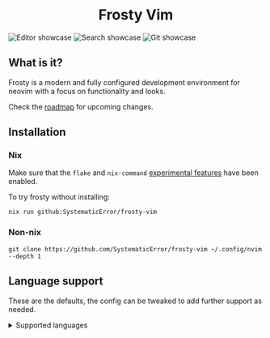 <h1 align="center">Frosty Vim</h1>

![Editor showcase](https://github.com/SystematicError/frosty-vim/assets/63366086/ab4f0a59-16db-47da-8530-d32565885db8)
![Search showcase](https://github.com/SystematicError/frosty-vim/assets/63366086/d7758606-91b1-46bd-ab93-1c4ec0b24a69)
![Git showcase](https://github.com/SystematicError/frosty-vim/assets/63366086/307e0922-a604-4b16-a4b3-6292e605bc95)

## What is it?

Frosty is a modern and fully configured development environment for neovim with a focus on functionality and looks.

Check the [roadmap](https://github.com/SystematicError/frosty-vim/issues/1) for upcoming changes.

## Installation

### Nix

Make sure that the `flake` and `nix-command` [experimental features](https://nixos.org/manual/nix/unstable/contributing/experimental-features.html) have been enabled.

To try frosty without installing:

```console
nix run github:SystematicError/frosty-vim
```

### Non-nix

```console
git clone https://github.com/SystematicError/frosty-vim ~/.config/nvim --depth 1
```

## Language support

These are the defaults, the config can be tweaked to add further support as needed.

<details>
<summary>Supported languages</summary>

Every treesitter parser available on [nixpkgs](https://search.nixos.org/packages?channel=unstable&query=vimPlugins.nvim-treesitter-parsers) is included.

| Language   | Language Server                                                   | Formatter                                             |
| ---------- | ----------------------------------------------------------------- | ----------------------------------------------------- |
| Bash       | [bashls](https://github.com/bash-lsp/bash-language-server)        | [shfmt](https://github.com/mvdan/sh)                  |
| CSS        | [vscode](https://github.com/hrsh7th/vscode-langservers-extracted) | [prettierd](https://github.com/fsouza/prettierd)      |
| HTML       | [vscode](https://github.com/hrsh7th/vscode-langservers-extracted) | [prettierd](https://github.com/fsouza/prettierd)      |
| Javascript |                                                                   | [prettierd](https://github.com/fsouza/prettierd)      |
| JSON       | [vscode](https://github.com/hrsh7th/vscode-langservers-extracted) | [prettierd](https://github.com/fsouza/prettierd)      |
| Less       | [vscode](https://github.com/hrsh7th/vscode-langservers-extracted) | [prettierd](https://github.com/fsouza/prettierd)      |
| Lua        | [luals](https://github.com/LuaLS/lua-language-server)             | [stylua](https://github.com/JohnnyMorganz/StyLua)     |
| Markdown   |                                                                   | [prettierd](https://github.com/fsouza/prettierd)      |
| Nix        | [nil](https://github.com/oxalica/nil)                             | [alejandra](https://github.com/kamadorueda/alejandra) |
| Python     | [pylsp](https://github.com/python-lsp/python-lsp-server/)         | [ruff](https://github.com/astral-sh/ruff)             |
| Rust       | [rust-analyzer](https://github.com/rust-lang/rust-analyzer)       | [rustfmt](https://github.com/rust-lang/rustfmt)       |
| SCSS       | [vscode](https://github.com/hrsh7th/vscode-langservers-extracted) | [prettierd](https://github.com/fsouza/prettierd)      |
| Typescript |                                                                   | [prettierd](https://github.com/fsouza/prettierd)      |
| YAML       |                                                                   | [prettierd](https://github.com/fsouza/prettierd)      |

</details>
